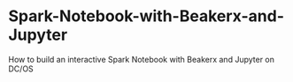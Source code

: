 # Spark-Notebook-with-Beakerx-and-Jupyter
How to build an interactive Spark Notebook with Beakerx and Jupyter on DC/OS
